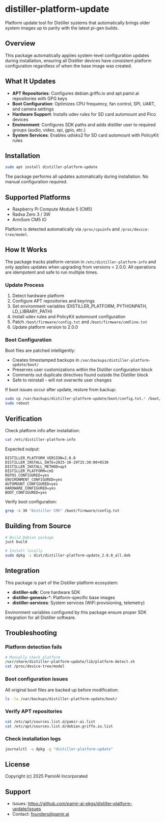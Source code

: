 # distiller-platform-update

Platform update tool for Distiller systems that automatically brings older system images up to parity with the latest pi-gen builds.

## Overview

This package automatically applies system-level configuration updates during installation, ensuring all Distiller devices have consistent platform configuration regardless of when the base image was created.

## What It Updates

- **APT Repositories**: Configures debian.griffo.io and apt.pamir.ai repositories with GPG keys
- **Boot Configuration**: Optimizes CPU frequency, fan control, SPI, UART, and camera settings
- **Hardware Support**: Installs udev rules for SD card automount and Pico devices
- **Environment**: Configures SDK paths and adds distiller user to required groups (audio, video, spi, gpio, etc.)
- **System Services**: Enables udisks2 for SD card automount with PolicyKit rules

## Installation

```bash
sudo apt install distiller-platform-update
```

The package performs all updates automatically during installation. No manual configuration required.

## Supported Platforms

- Raspberry Pi Compute Module 5 (CM5)
- Radxa Zero 3 / 3W
- ArmSom CM5 IO

Platform is detected automatically via `/proc/cpuinfo` and `/proc/device-tree/model`.

## How It Works

The package tracks platform version in `/etc/distiller-platform-info` and only applies updates when upgrading from versions < 2.0.0. All operations are idempotent and safe to run multiple times.

### Update Process

1. Detect hardware platform
2. Configure APT repositories and keyrings
3. Set environment variables (DISTILLER_PLATFORM, PYTHONPATH, LD_LIBRARY_PATH)
4. Install udev rules and PolicyKit automount configuration
5. Patch `/boot/firmware/config.txt` and `/boot/firmware/cmdline.txt`
6. Update platform version to 2.0.0

### Boot Configuration

Boot files are patched intelligently:
- Creates timestamped backups in `/var/backups/distiller-platform-update/boot/`
- Preserves user customizations within the Distiller configuration block
- Comments out duplicate directives found outside the Distiller block
- Safe to reinstall - will not overwrite user changes

If boot issues occur after update, restore from backup:
```bash
sudo cp /var/backups/distiller-platform-update/boot/config.txt.* /boot/firmware/config.txt
sudo reboot
```

## Verification

Check platform info after installation:
```bash
cat /etc/distiller-platform-info
```

Expected output:
```
DISTILLER_PLATFORM_VERSION=2.0.0
DISTILLER_INSTALL_DATE=2025-10-29T15:30:00+0530
DISTILLER_INSTALL_METHOD=apt
DISTILLER_PLATFORM=cm5
REPOS_CONFIGURED=yes
ENVIRONMENT_CONFIGURED=yes
AUTOMOUNT_CONFIGURED=yes
HARDWARE_CONFIGURED=yes
BOOT_CONFIGURED=yes
```

Verify boot configuration:
```bash
grep -A 30 "Distiller CM5" /boot/firmware/config.txt
```

## Building from Source

```bash
# Build Debian package
just build

# Install locally
sudo dpkg -i dist/distiller-platform-update_2.0.0_all.deb
```

## Integration

This package is part of the Distiller platform ecosystem:
- **distiller-sdk**: Core hardware SDK
- **distiller-genesis-***: Platform-specific base images
- **distiller-services**: System services (WiFi provisioning, telemetry)

Environment variables configured by this package ensure proper SDK integration for all Distiller software.

## Troubleshooting

### Platform detection fails
```bash
# Manually check platform
/usr/share/distiller-platform-update/lib/platform-detect.sh
cat /proc/device-tree/model
```

### Boot configuration issues
All original boot files are backed up before modification:
```bash
ls -la /var/backups/distiller-platform-update/boot/
```

### Verify APT repositories
```bash
cat /etc/apt/sources.list.d/pamir-ai.list
cat /etc/apt/sources.list.d/debian.griffo.io.list
```

### Check installation logs
```bash
journalctl -u dpkg -g "distiller-platform-update"
```

## License

Copyright (c) 2025 PamirAI Incorporated

## Support

- Issues: https://github.com/pamir-ai-pkgs/distiller-platform-update/issues
- Contact: founders@pamir.ai
